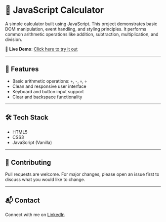 # 🧮 JavaScript Calculator

A simple calculator built using JavaScript. This project demonstrates basic DOM manipulation, event handling, and styling principles. It performs common arithmetic operations like addition, subtraction, multiplication, and division.

🔗 **Live Demo**: [Click here to try it out](https://gaurav110601.github.io/javascript-calculator/)

---

## 🚀 Features

- Basic arithmetic operations: `+`, `-`, `×`, `÷`
- Clean and responsive user interface
- Keyboard and button input support
- Clear and backspace functionality

---

## 🛠️ Tech Stack

- HTML5
- CSS3
- JavaScript (Vanilla)

---

## 🤝 Contributing

Pull requests are welcome. For major changes, please open an issue first to discuss what you would like to change.

---

## 📬 Contact

Connect with me on [LinkedIn](https://www.linkedin.com/in/gaurav110601/)
